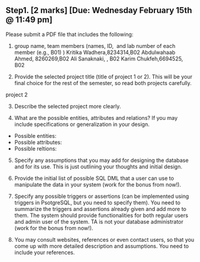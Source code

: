 ## Step1. [2 marks] [Due: Wednesday February 15th @ 11:49 pm] 

Please submit a PDF file that includes the following:

1. group name, team members (names, ID,  and lab number of each member (e.g., B01) )
Kritika Wadhera,8234314,B02
Abdulwahaab Ahmed, 8260269,B02
Ali Sanaknaki,  , B02
Karim Chukfeh,6694525, B02

2. Provide the selected project title (title of project 1 or 2). This will be your final choice for the rest of the semester, so read both projects carefully. 

project 2

3. Describe the selected project more clearly. 

4. What are the possible entities, attributes and relations? If you may include specifications or generalization in your design.  
  - Possible entities:
  - Possible attributes:
  - Possible reltions:

5. Specify any assumptions that you may add for designing the database and for its use. This is just outlining your thoughts and initial design.  

6. Provide the initial list of possible SQL DML that a user can use to manipulate the data in your system (work for the bonus from now!). 

7. Specify any possible triggers or assertions (can be implemented using triggers in PsotgreSQL, but you need to specify them). You need to summarize the triggers and assertions already given and add more to them. The system should provide functionalities for both regular users and admin user of the system. TA is not your database administrator (work for the bonus from now!). 

8. You may consult websites, references or even contact users, so that you come up with more detailed description and assumptions. You need to include your references. 
